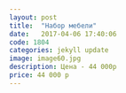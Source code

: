 ```yaml
---
layout: post
title:  "Набор мебели"
date:   2017-04-06 17:40:06
code: 1804
categories: jekyll update
image: image60.jpg
description: Цена - 44 000р
price: 44 000 р
---
```

